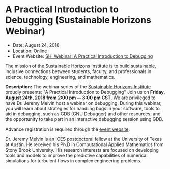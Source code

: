 
# A Practical Introduction to Debugging (Sustainable Horizons Webinar)

- Date: August 24, 2018
- Location: Online
- Event Website: [SHI Webinar: A Practical Introduction to Debugging](http://shinstitute.org/4374-2)

The mission of the Sustainable Horizons Institute is to build sustainable, inclusive connections between students, faculty, and professionals in science, technology, engineering, and mathematics.  

**Description:**  The webinar series of the [Sustainable Horizons Institute](http://shinstitute.org/) proudly presents: "A Practical Introduction to Debugging" Join us on **Friday, August 24th, 2018 from 2:00 pm -- 3:00 pm CST**. We are privileged to have Dr. Jeremy Melvin host a webinar on debugging. During this webinar, you will learn about strategies for handling bugs in your software, tools to aid in debugging, such as GDB (GNU Debugger) and other resources, and the opportunity to take part in an interactive debugging session using GDB. 

Advance registration is required through the [event website](http://shinstitute.org/4374-2).

Dr. Jeremy Melvin is an ICES postdoctoral fellow at the University of Texas at Austin. He received his Ph.D in Computational Applied Mathematics from Stony Brook University. His research interests are focused on developing tools and models to improve the predictive capabilities of numerical simulations for turbulent flows in complex engineering problems.

<!---
Publish: yes
Categories: reliability
Topics: debugging
Tags: webinar
Level: 2
Prerequisites: default
Aggregate: none
--->
